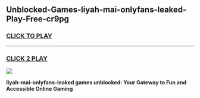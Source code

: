 
## Unblocked-Games-liyah-mai-onlyfans-leaked-Play-Free-cr9pg
<h3>
<a href="https://premium76.site?title=liyah-mai-onlyfans-leaked&ref=18A">CLICK TO PLAY</a></h3>
<hr>

<h3>
<a href="https://premium76.site?title=liyah-mai-onlyfans-leaked&ref=18A">CLICK 2 PLAY</a>
  
</h3>

<a href="https://premium76.site?title=liyah-mai-onlyfans-leaked&ref=18A"><img src="https://clearcache.store/games.png"></a>


**liyah-mai-onlyfans-leaked games unblocked: Your Gateway to Fun and Accessible Online Gaming**
